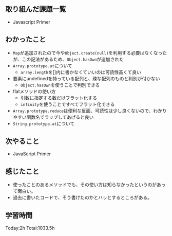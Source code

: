 ## 取り組んだ課題一覧

- Javascript Primer

## わかったこと

* `Map`が追加されたので今や`Object.create(null)`を利用する必要はなくなったが、この記法があるため、`Object.hasOwn`が追加された
* `Array.prototype.at`について
  * `array.length`を[]内に書かなくていいのは可読性高くて良い
* 要素にundefinedを持っている配列と、疎な配列のものと判別が付かない
  * `Object.hasOwn`を使うことで判別できる
* flatメソッドの使い方
  * 引数に指定する数だけフラット化する
  * `infinity`を使うことですべてフラット化できる
* `Array.prototype.reduce`は便利な反面、可読性は少し良くないので、わかりやすい関数名でラップしてあげると良い
* `String.prototype.at`について

## 次やること

- JavaScript Primer

## 感じたこと

- 使ったことのあるメソッドでも、その使い方は知らなかったというのがあって面白い。
- 過去に書いたコードで、そう書けたのかとハッとするところがある。
 
## 学習時間

Today:2h
Total:1033.5h
